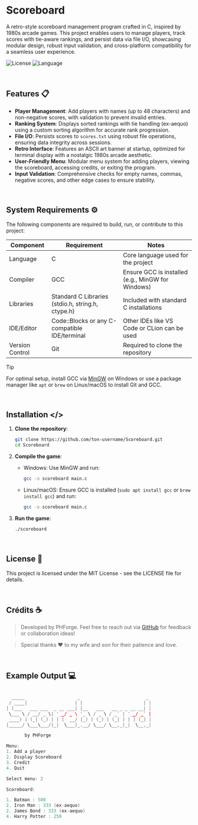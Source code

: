 # Scoreboard

A retro-style scoreboard management program crafted in C, inspired by 1980s arcade games. This project enables users to manage players, track scores with tie-aware rankings, and persist data via file I/O, showcasing modular design, robust input validation, and cross-platform compatibility for a seamless user experience.


![License](https://img.shields.io/badge/license-MIT-blue.svg)
![Language](https://img.shields.io/badge/language-C-green.svg)

<br>

## Features 📋

- **Player Management**: Add players with names (up to 48 characters) and non-negative scores, with validation to prevent invalid entries.
- **Ranking System**: Displays sorted rankings with tie handling (ex-aequo) using a custom sorting algorithm for accurate rank progression.
- **File I/O**: Persists scores to `scores.txt` using robust file operations, ensuring data integrity across sessions.
- **Retro Interface**: Features an ASCII art banner at startup, optimized for terminal display with a nostalgic 1980s arcade aesthetic.
- **User-Friendly Menu**: Modular menu system for adding players, viewing the scoreboard, accessing credits, or exiting the program.
- **Input Validation**: Comprehensive checks for empty names, commas, negative scores, and other edge cases to ensure stability.


<br>

## System Requirements ⚙️

The following components are required to build, run, or contribute to this project:

| Component          | Requirement                              | Notes                                      |
|--------------------|------------------------------------------|--------------------------------------------|
| Language | C                                      | Core language used for the project         |
| Compiler       | GCC                                      | Ensure GCC is installed (e.g., MinGW for Windows) |
| Libraries      | Standard C Libraries (stdio.h, string.h, ctype.h) | Included with standard C installations      |
| IDE/Editor     | Code::Blocks or any C-compatible IDE/terminal | Other IDEs like VS Code or CLion can be used |
| Version Control | Git                                     | Required to clone the repository           |

> [!TIP]
> For optimal setup, install GCC via [MinGW](https://www.mingw-w64.org/) on Windows or use a package manager like `apt` or `brew` on Linux/macOS to install Git and GCC.

<br>

## Installation </>

1. **Clone the repository**:
	```bash	
	git clone https://github.com/ton-username/Scoreboard.git
	cd Scoreboard
	```

2. **Compile the game**:
	- Windows: Use MinGW and run:
		```bash
		gcc -o scoreboard main.c
		```
	- Linux/macOS: Ensure GCC is installed (`sudo apt install gcc` or `brew install gcc`) and run:
		```bash
		gcc -o scoreboard main.c
		```
3. **Run the game**:
	```bash
	./scoreboard
	```

<br>

## License 🧾

This project is licensed under the MIT License - see the LICENSE file for details.

<br>

## Crédits ☕

> Developed by PHForge. 
> Feel free to reach out via [GitHub](https://github.com/PHForge) for feedback or collaboration ideas!

> Special thanks ❤️ to my wife and son for their patience and love.

<br>

## Example Output 💻

```c

  _____                    _                         _
 / ____|                  | |                       | |
| (___   ___ ___  _ __ ___| |__   ___   __ _ _ __ __| |
 \___ \ / __/ _ \| '__/ _ \ '_ \ / _ \ / _` | '__/ _` |
 ____) | (_| (_) | | |  __/ |_) | (_) | (_| | | | (_| |
|_____/ \___\___/|_|  \___|_.__/ \___/ \__,_|_|  \__,_|

       by PHForge

Menu:
1. Add a player
2. Display Scoreboard
3. Credit
4. Quit

Select menu: 2

Scoreboard:

1. Batman : 500
2. Iron Man : 333 (ex-aequo)
2. James Bond : 333 (ex-aequo)
4. Harry Potter : 250
```
